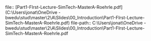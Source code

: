 file:: [Part1-FIrst-Lecture-SimTech-MasterA-Roehrle.pdf](C:\Users\jonat\OneDrive - bwedu\stud\master\2\A\Slides\00_Introduction\Part1-FIrst-Lecture-SimTech-MasterA-Roehrle.pdf)
file-path:: C:\Users\jonat\OneDrive - bwedu\stud\master\2\A\Slides\00_Introduction\Part1-FIrst-Lecture-SimTech-MasterA-Roehrle.pdf
